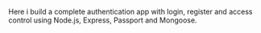 Here i build  a complete authentication app with login, register and access control using Node.js, Express, Passport and Mongoose.

